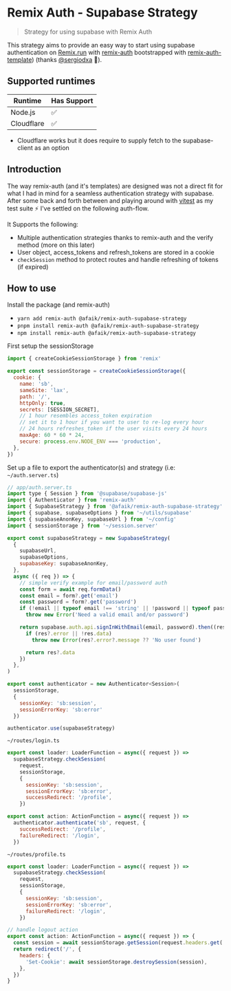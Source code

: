 # Remix Auth - Supabase Strategy

> Strategy for using supabase with Remix Auth

This strategy aims to provide an easy way to start using supabase authentication on [Remix.run](https://remix.run/) with [remix-auth](https://github.com/sergiodxa/remix-auth) bootstrapped with [remix-auth-template](https://github.com/sergiodxa/remix-auth-strategy-template)) (thanks [@sergiodxa](https://github.com/sergiodxa) 🚀).

## Supported runtimes

| Runtime    | Has Support |
| ---------- | ----------- |
| Node.js    | ✅          |
| Cloudflare | ✅          |

* Cloudflare works but it does require to supply fetch to the supabase-client as an option

## Introduction
The way remix-auth (and it's templates) are designed was not a direct fit for what I had in mind for a seamless authentication strategy with supabase. After some back and forth between and playing around with [vitest](https://vitest.dev/) as my test suite ⚡ I've settled on the following auth-flow.

It Supports the following:
* Multiple authentication strategies thanks to remix-auth and the verify method (more on this later)
* User object, access_tokens and refresh_tokens are stored in a cookie
* `checkSession` method to protect routes and handle refreshing of tokens (if expired)

## How to use

Install the package (and remix-auth)
* `yarn add remix-auth @afaik/remix-auth-supabase-strategy`
* `pnpm install remix-auth @afaik/remix-auth-supabase-strategy`
* `npm install remix-auth @afaik/remix-auth-supabase-strategy`


First setup the sessionStorage
```js
import { createCookieSessionStorage } from 'remix'

export const sessionStorage = createCookieSessionStorage({
  cookie: {
    name: 'sb',
    sameSite: 'lax',
    path: '/',
    httpOnly: true,
    secrets: [SESSION_SECRET],
    // 1 hour resembles access_token expiration
    // set it to 1 hour if you want to user to re-log every hour
    // 24 hours refreshes_token if the user visits every 24 hours
    maxAge: 60 * 60 * 24,
    secure: process.env.NODE_ENV === 'production',
  },
})
```

Set up a file to export the authenticator(s) and strategy (i.e: `~/auth.server.ts`)
```js
// app/auth.server.ts
import type { Session } from '@supabase/supabase-js'
import { Authenticator } from 'remix-auth'
import { SupabaseStrategy } from '@afaik/remix-auth-supabase-strategy'
import { supabase, supabaseOptions } from '~/utils/supabase'
import { supabaseAnonKey, supabaseUrl } from '~/config'
import { sessionStorage } from '~/session.server'

export const supabaseStrategy = new SupabaseStrategy(
  {
    supabaseUrl,
    supabaseOptions,
    supabaseKey: supabaseAnonKey,
  },
  async ({ req }) => {
    // simple verify example for email/password auth
    const form = await req.formData()
    const email = form?.get('email')
    const password = form?.get('password')
    if (!email || typeof email !== 'string' || !password || typeof password !== 'string')
      throw new Error('Need a valid email and/or password')

    return supabase.auth.api.signInWithEmail(email, password).then((res) => {
      if (res?.error || !res.data)
        throw new Error(res?.error?.message ?? 'No user found')

      return res?.data
    })
  },
)

export const authenticator = new Authenticator<Session>(
  sessionStorage,
  {
    sessionKey: 'sb:session',
    sessionErrorKey: 'sb:error'
  })

authenticator.use(supabaseStrategy)
```

`~/routes/login.ts`
```js
export const loader: LoaderFunction = async({ request }) =>
  supabaseStrategy.checkSession(
    request,
    sessionStorage,
    {
      sessionKey: 'sb:session',
      sessionErrorKey: 'sb:error',
      successRedirect: '/profile',
    })

export const action: ActionFunction = async({ request }) =>
  authenticator.authenticate('sb', request, {
    successRedirect: '/profile',
    failureRedirect: '/login',
  })
```

`~/routes/profile.ts`
```js
export const loader: LoaderFunction = async({ request }) =>
  supabaseStrategy.checkSession(
    request,
    sessionStorage,
    {
      sessionKey: 'sb:session',
      sessionErrorKey: 'sb:error',
      failureRedirect: '/login',
    })

// handle logout action
export const action: ActionFunction = async({ request }) => {
  const session = await sessionStorage.getSession(request.headers.get('Cookie'))
  return redirect('/', {
    headers: {
      'Set-Cookie': await sessionStorage.destroySession(session),
    },
  })
}
```
